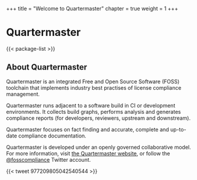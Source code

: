 +++
title = "Welcome to Quartermaster"
chapter = true
weight = 1
+++

# Quartermaster

{{< package-list >}}

## About Quartermaster

Quartermaster is an integrated Free and Open Source Software (FOSS)
toolchain that implements industry best practises of license
compliance management.

Quartermaster runs adjacent to a software build in CI or development
environments. It collects build graphs, performs analysis and
generates compliance reports (for developers, reviewers, upstream and
downstream).

Quartermaster focuses on fact finding and accurate, complete and
up-to-date compliance documentation.

Quartermaster is developed under an openly governed collaborative
model. For more information, visit [the Quartermaster
website](http://qmstr.org), or follow the
[@fosscompliance](https://twitter.com/fosscompliance) Twitter account.

{{< tweet 977209805042540544 >}}
